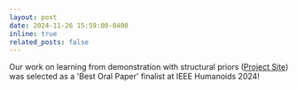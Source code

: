 ```yaml
---
layout: post
date: 2024-11-26 15:59:00-0400
inline: true
related_posts: false
---
```


Our work on learning from demonstration with structural priors ([Project Site](https://robot-pottery.github.io/)) was selected as a 'Best Oral Paper' finalist at IEEE Humanoids 2024!